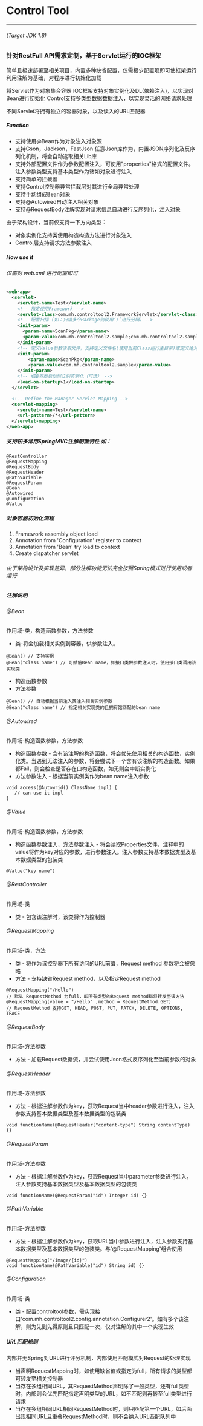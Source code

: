 # Control Tool
--------------
###### (Target JDK 1.8)
### 针对RestFull API需求定制，基于Servlet运行的IOC框架
简单且极速部署至相关项目，内置多种缺省配置，仅需极少配置项即可使框架运行
利用注解为基础，对程序进行初始化加载

将Servlet作为对象集合容器
IOC框架支持对象实例化及DL(依赖注入)，以实现对Bean进行初始化
Control支持多类型数据数据注入，以实现灵活的网络请求处理

不同Servlet将拥有独立的容器对象，以及读入的URL匹配器
##### Function
* 支持使用@Bean作为对象注入对象源
* 支持Gson，Jackson，FastJson 任意Json库作为，内置JSON序列化及反序列化机制，将会自动选取相关Lib库
* 支持外部配置文件作为参数配置注入，可使用"properties"格式的配置文件。注入参数类型支持基本类型作为诸如对象进行注入
* 支持简单的拦截器
* 支持Control控制器异常拦截层对其进行全局异常处理
* 支持手动组成Bean对象
* 支持@Autowired自动注入相关对象
* 支持@RequestBody注解实现对请求信息自动进行反序列化，注入对象


由于架构设计，当前仅支持一下方向类型：
* 对象实例化支持类使用构造构造方法进行对象注入
* Control层支持请求方法参数注入

##### How use it
###### 仅需对 web.xml 进行配置即可
```xml
<web-app>
  <servlet>
    <servlet-name>Test</servlet-name>
    <!-- 指定使用Framework -->
    <servlet-class>com.mh.controltool2.FrameworkServlet</servlet-class>
    <!-- 配置扫描 (如：扫描多个Package则使用‘;’进行分隔) -->
    <init-param>
      <param-name>ScanPkg</param-name>
      <param-value>com.mh.controltool2.sample;com.mh.controltool2.sample2</param-value>
    </init-param>
    <!-- 定义Value参数读取文件，支持定义文件名(使用当前Class运行主目录)或定义绝对路径的文件 (缺省值：controltool.properties) -->
    <init-param>
        <param-name>ScanPkg</param-name>
        <param-value>com.mh.controltool2.sample</param-value>
    </init-param>
    <!-- WEB容器启动时立刻实例化（可选） -->
    <load-on-startup>1</load-on-startup>
  </servlet>

  <!-- Define the Manager Servlet Mapping -->
  <servlet-mapping>
    <servlet-name>Test</servlet-name>
    <url-pattern>/*</url-pattern>
  </servlet-mapping>
</web-app>
```


##### 支持较多常用SpringMVC注解配置特性 如：
```
@RestController
@RequestMapping
@RequestBody
@RequestHeader
@PathVariable
@RequestParam
@Bean
@Autowired
@Configuration
@Value
```
 
##### 对象容器初始化流程
1. Framework assembly object load
2. Annotation from 'Configuration' register to context
3. Annotation from 'Bean' try load to context
4. Create dispatcher servlet


###### 由于架构设计及实现差异，部分注解功能无法完全按照Spring模式进行使用或者运行
 
##### 注解说明

###### @Bean
作用域-类，构造函数参数，方法参数
* 类-将会加载相关实例到容器，供参数注入。
```
@Bean() // 支持实例
@Bean("class name") // 可赋值Bean name，如接口类供参数注入时，使用接口类调用该实现类
```
* 构造函数参数
* 方法参数
```
@Bean() // 自动根据当前注入类注入相关实例参数
@Bean("class name") // 指定相关实现类的且拥有馆匹配的bean name
```

###### @Autowired
作用域-构造函数参数，方法参数
* 构造函数参数 - 含有该注解的构造函数，将会优先使用相关的构造函数，实例化类。当遇到无法注入的参数，将会尝试下一个含有该注解的构造函数。如果都Fail，则会检查是否存在口构造函数，如无则会中断实例化
* 方法参数注入 - 根据当前实例类作为bean name注入参数
```
void access(@Autowrid() ClassName impl) {
   // can use it impl 
}
```

###### @Value
作用域-构造函数参数，方法参数
* 构造函数参数注入，方法参数注入 - 将会读取Properties文件，注释中的value将作为key对应的参数，进行参数注入。注入参数支持基本数据类型及基本数据类型的包装类
```
@Value("key name")
```

###### @RestController
作用域-类
* 类 - 包含该注解时，该类将作为控制器

###### @RequestMapping
作用域-类，方法
* 类 - 将作为该控制器下所有访问的URL前缀，Request method 参数将会被忽略
* 方法 - 支持缺省Request method，以及指定Request method
```
@RequestMapping("/Hello")
// 默认 RequestMethod 为full，即所有类型的Request method都将转发至该方法
@RequestMapping(value = "/Hello" ,method = RequestMethod.GET)
// RequestMethod 支持GET, HEAD, POST, PUT, PATCH, DELETE, OPTIONS, TRACE
```

###### @RequestBody
作用域-方法参数
* 方法 - 加载Request数据流，并尝试使用Json格式反序列化至当前参数的对象

###### @RequestHeader
作用域-方法参数
* 方法 - 根据注解参数作为key，获取Request当中header参数进行注入，注入参数支持基本数据类型及基本数据类型的包装类
```
void functionName(@RequestHeader("content-type") String contentType) {}
```

###### @RequestParam
作用域-方法参数
* 方法 - 根据注解参数作为key，获取Request当中parameter参数进行注入，注入参数支持基本数据类型及基本数据类型的包装类
```
void functionName(@RequestParam("id") Integer id) {}
```

###### @PathVariable
作用域-方法参数
* 方法 - 根据注解参数作为key，获取URL当中参数进行注入，注入参数支持基本数据类型及基本数据类型的包装类。与'@RequestMapping'组合使用
```
@RequestMapping("/image/{id}")
void functionName(@PathVariable("id") String id) {}
```

###### @Configuration
作用域-类
* 类 - 配置controltool参数，需实现接口'com.mh.controltool2.config.annotation.Configurer2'。如有多个该注解，则为先到先得原则且只匹配一次，仅对注解的其中一个实现生效

  
##### URL匹配规则
内部并无Spring对URL进行评分机制，内部使用匹配模式对Request的处理实现
* 当声明RequestMapping时，如使用缺省值或指定为full，所有请求的类型都可转发至相关控制器
* 当存在多组相同URL，其RequestMethod声明除了一般类型，还有full类型时，内部则会优先匹配指定声明类型的URL，如不匹配则再转至full类型进行请求
* 当存在多组相同URL相同RequestMethod时，则只匹配第一个URL，如后面出现相同URL且重叠RequestMethod时，则不会纳入URL匹配队列中



 